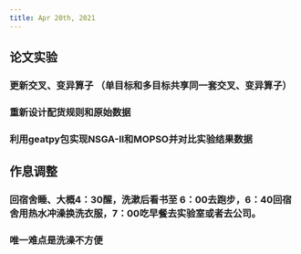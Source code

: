 ```yaml
---
title: Apr 20th, 2021
---
```


## 论文实验
### 更新交叉、变异算子 （单目标和多目标共享同一套交叉、变异算子）
### 重新设计配货规则和原始数据
### 利用geatpy包实现NSGA-II和MOPSO并对比实验结果数据
## 作息调整
### 回宿舍睡、大概4：30醒，洗漱后看书至 6：00去跑步，6：40回宿舍用热水冲澡换洗衣服，7：00吃早餐去实验室或者去公司。
### 唯一难点是洗澡不方便
